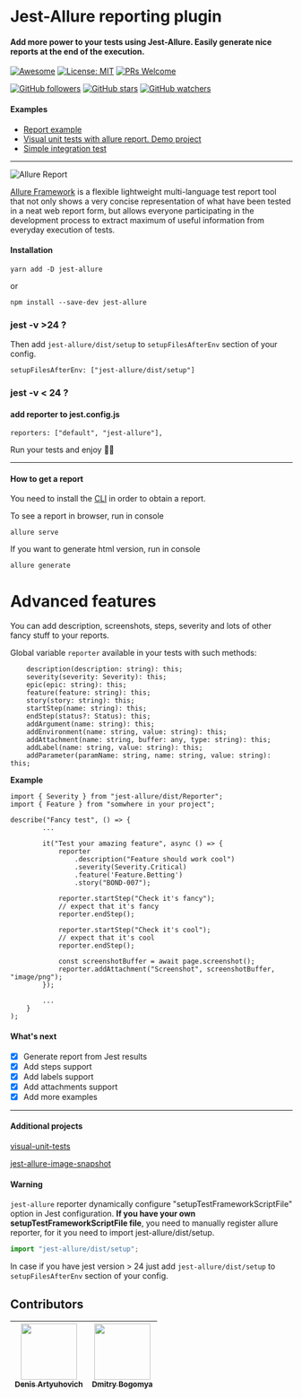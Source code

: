 # Jest-Allure reporting plugin

#### Add more power to your tests using Jest-Allure. Easily generate nice reports at the end of the execution.
[![Awesome](https://cdn.rawgit.com/sindresorhus/awesome/d7305f38d29fed78fa85652e3a63e154dd8e8829/media/badge.svg)](https://github.com/jest-community/awesome-jest)
[![License: MIT](https://img.shields.io/badge/License-MIT-yellow.svg)](https://opensource.org/licenses/MIT)
[![PRs Welcome](https://img.shields.io/badge/PRs-welcome-brightgreen.svg?style=flat-square)](http://makeapullrequest.com)

[![GitHub followers](https://img.shields.io/github/followers/zaqqaz.svg?style=social)](https://github.com/zaqqaz)
[![GitHub stars](https://img.shields.io/github/stars/zaqqaz/jest-allure.svg?style=social)](https://github.com/zaqqaz/jest-allure/stargazers)
[![GitHub watchers](https://img.shields.io/github/watchers/zaqqaz/jest-allure.svg?style=social)](https://github.com/zaqqaz/jest-allure/watchers)
#### Examples
- [Report example](https://103-170502579-gh.circle-artifacts.com/0/Report/Allure/index.html)
- [Visual unit tests with allure report. Demo project](https://github.com/zaqqaz/visual-unit-tests)
- [Simple integration test](https://github.com/zaqqaz/jest-allure/blob/master/examples/__tests__/test1.js)

<hr>

![Allure Report](https://user-images.githubusercontent.com/2823336/40350093-59cad576-5db1-11e8-8210-c4db3bf825a1.png)

[Allure Framework](https://github.com/allure-framework/allure2) is a flexible lightweight multi-language test report tool that not only
shows a very concise representation of what have been tested in a neat web report form,
but allows everyone participating in the development process to extract maximum of useful
information from everyday execution of tests.

#### Installation

```
yarn add -D jest-allure
```
or

```
npm install --save-dev jest-allure
```

### jest -v >24 ?
Then add `jest-allure/dist/setup` to `setupFilesAfterEnv` section of your config.

```
setupFilesAfterEnv: ["jest-allure/dist/setup"]
```

### jest -v < 24 ?

#### add reporter to jest.config.js
```
reporters: ["default", "jest-allure"],
```

Run your tests and enjoy 🥤🚀

---

#### How to get a report

You need to install the [CLI](https://github.com/allure-framework/allure2#download) in order to obtain a report.

To see a report in browser, run in console

```
allure serve
```

If you want to generate html version, run in console

```
allure generate
```

# Advanced features
You can add description, screenshots, steps, severity and lots of other 
fancy stuff to your reports.

Global variable `reporter` available in your tests with such methods:

```
    description(description: string): this;
    severity(severity: Severity): this;
    epic(epic: string): this;
    feature(feature: string): this;
    story(story: string): this;
    startStep(name: string): this;
    endStep(status?: Status): this;
    addArgument(name: string): this;
    addEnvironment(name: string, value: string): this;
    addAttachment(name: string, buffer: any, type: string): this;
    addLabel(name: string, value: string): this;
    addParameter(paramName: string, name: string, value: string): this;
```
**Example**

```
import { Severity } from "jest-allure/dist/Reporter";
import { Feature } from "somwhere in your project";

describe("Fancy test", () => {
        ...
        
        it("Test your amazing feature", async () => {
            reporter
                .description("Feature should work cool")
                .severity(Severity.Critical)
                .feature('Feature.Betting')
                .story("BOND-007");

            reporter.startStep("Check it's fancy");
            // expect that it's fancy
            reporter.endStep();
            
            reporter.startStep("Check it's cool");
            // expect that it's cool
            reporter.endStep();

            const screenshotBuffer = await page.screenshot();
            reporter.addAttachment("Screenshot", screenshotBuffer, "image/png");
        });
        
        ...
    }
);

```
#### What's next

- [x] Generate report from Jest results
- [x] Add steps support
- [x] Add labels support
- [x] Add attachments support
- [x] Add more examples

---

#### Additional projects
[visual-unit-tests](https://github.com/zaqqaz/visual-unit-tests)

[jest-allure-image-snapshot](https://github.com/zaqqaz/jest-allure-image-snapshot)

#### Warning
``jest-allure`` reporter dynamically configure "setupTestFrameworkScriptFile" option in Jest configuration.
**If you have your own setupTestFrameworkScriptFile file**, you need to manually register allure reporter, for it you need to import jest-allure/dist/setup.

```typescript
import "jest-allure/dist/setup";
```

In case if you have jest version > 24 just add `jest-allure/dist/setup` to `setupFilesAfterEnv` section of your config.

## Contributors
| [<img src="https://avatars3.githubusercontent.com/u/2823336?s=460&v=4" width="100px;"/><br/><sub><b>Denis Artyuhovich</b></sub>](https://denis.by) | [<img src="https://avatars1.githubusercontent.com/u/7804416?s=460&v=4" width="100px;"/><br/><sub><b>Dmitry Bogomya</b></sub>](https://github.com/bogomya) |
| ---      | ---       |
